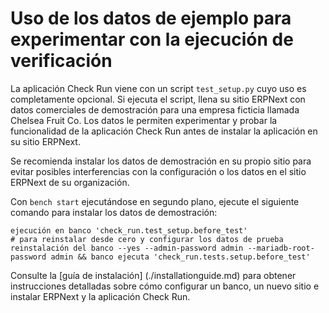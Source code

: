 # Uso de los datos de ejemplo para experimentar con la ejecución de verificación

La aplicación Check Run viene con un script `test_setup.py` cuyo uso es completamente opcional. Si ejecuta el script, llena su sitio ERPNext con datos comerciales de demostración para una empresa ficticia llamada Chelsea Fruit Co. Los datos le permiten experimentar y probar la funcionalidad de la aplicación Check Run antes de instalar la aplicación en su sitio ERPNext.

Se recomienda instalar los datos de demostración en su propio sitio para evitar posibles interferencias con la configuración o los datos en el sitio ERPNext de su organización.

Con `bench start` ejecutándose en segundo plano, ejecute el siguiente comando para instalar los datos de demostración:

```cáscara
ejecución en banco 'check_run.test_setup.before_test'
# para reinstalar desde cero y configurar los datos de prueba
reinstalación del banco --yes --admin-password admin --mariadb-root-password admin && banco ejecuta 'check_run.tests.setup.before_test'
```

Consulte la [guía de instalación] (./installationguide.md) para obtener instrucciones detalladas sobre cómo configurar un banco, un nuevo sitio e instalar ERPNext y la aplicación Check Run.
